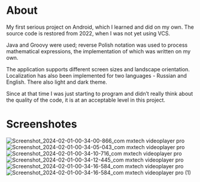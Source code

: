 # About

My first serious project on Android, which I learned and did on my own. The source code is restored from 2022, when I was not yet using VCS.

Java and Groovy were used; reverse Polish notation was used to process mathematical expressions, the implementation of which was written on my own.

The application supports different screen sizes and landscape orientation. Localization has also been implemented for two languages - Russian and English. There also light and dark theme.

Since at that time I was just starting to program and didn’t really think about the quality of the code, it is at an acceptable level in this project.

# Screenshotes

![Screenshot_2024-02-01-00-34-00-866_com mxtech videoplayer pro](https://github.com/BnnQ/CalculatorAndroid/assets/115489239/8cdc22da-5763-441a-9ab0-84cb2f0fe0fb)
![Screenshot_2024-02-01-00-34-05-043_com mxtech videoplayer pro](https://github.com/BnnQ/CalculatorAndroid/assets/115489239/4442bebf-1041-4b92-ad88-4bf22581a956)
![Screenshot_2024-02-01-00-34-10-716_com mxtech videoplayer pro](https://github.com/BnnQ/CalculatorAndroid/assets/115489239/6cd45c7f-7540-44d7-ad00-75afe3b1c8f0)
![Screenshot_2024-02-01-00-34-12-445_com mxtech videoplayer pro](https://github.com/BnnQ/CalculatorAndroid/assets/115489239/087f2853-1b9f-4467-aae3-99d7ce4736d1)
![Screenshot_2024-02-01-00-34-16-584_com mxtech videoplayer pro](https://github.com/BnnQ/CalculatorAndroid/assets/115489239/7e3e0421-a1a2-479f-b229-f2ae84850240)
![Screenshot_2024-02-01-00-34-16-584_com mxtech videoplayer pro (1)](https://github.com/BnnQ/CalculatorAndroid/assets/115489239/096cc9b2-a21f-435e-afef-e2eb46197154)
